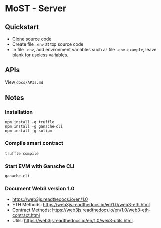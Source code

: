 # MoST - Server

## Quickstart

+ Clone source code
+ Create file `.env` at top source code
+ In file `.env`, add environment variables such as file `.env.example`, leave blank for useless variables.


## APIs

View `docs/APIs.md`

## Notes
### Installation
```
npm install -g truffle
npm install -g ganache-cli
npm install -g solium
```

### Compile smart contract
```
truffle compile
```

### Start EVM with Ganache CLI
```
ganache-cli
```


### Document Web3 version 1.0
+ https://web3js.readthedocs.io/en/1.0
+ ETH Methods: https://web3js.readthedocs.io/en/1.0/web3-eth.html
+ Contract Methods: https://web3js.readthedocs.io/en/1.0/web3-eth-contract.html
+ Utils: https://web3js.readthedocs.io/en/1.0/web3-utils.html
